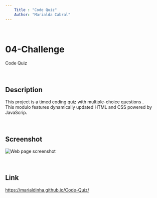 ```yaml
---
    Title : "Code Quiz"
    Author: "Marialda Cabral"
---
```

<br /> 

# 04-Challenge
Code Quiz <br /> <br />  <br />

## Description
This project is a timed coding quiz with multiple-choice questions .<br />
This modulo features dynamically updated HTML and CSS powered by JavaScrip.<br /> <br />  <br />

## Screenshot
 ![Web page screenshot](./assets/Quiz_Screenshot.png.png) <br /> <br /> <br />

## Link
https://marialdinha.github.io/Code-Quiz/
